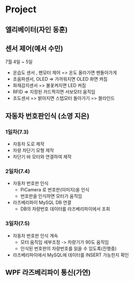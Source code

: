 # Project

## 엘리베이터(자인 동훈)


## 센서 제어(예서 수민)
7월 4일 ~ 5일
- 온습도 센서 , 펜모터 제어 => 온도 올라가면 펜돌아가게
- 초음파센서, OLED => 가까워지면 OLED 화면 켜짐
- 화재감지센서 => 불꽃켜지면 LED 켜짐
- RFID => 지정된 카드찍히면 서보모터 움직임
- 조도센서 => 밝아지면 스텝모터 돌아가기 => 블라인드

## 자동차 번호판인식 (소영 지은)
### 1일차(7.3)
- 자동차 도로 제작
- 차량 차단기 모형 제작
- 차단기 바 모터와 연결하여 제작

### 2일차(7.4)
- 자동차 번호판 인식
  - PiCamera 로 번호판(이미지)을 인식
  - 번호판을 인식하면 모터가 움직임
- 라즈베리파이 MySQL DB 연결
  - DB의 차량번호 데이터를 라즈베리파이에서 조회

### 3일차(7.5)
- 자동차 번호판 인식 계속
  - 모터 움직임 세부조정 -> 차량기가 90도 움직임
  - 인식된 번호판의 차량번호를 읽을 수 있도록(진행중)
- 라즈베리파이에서 MySQL에 데이터를 INSERT 가능한지 확인

## WPF 라즈베리파이 통신(가연)
